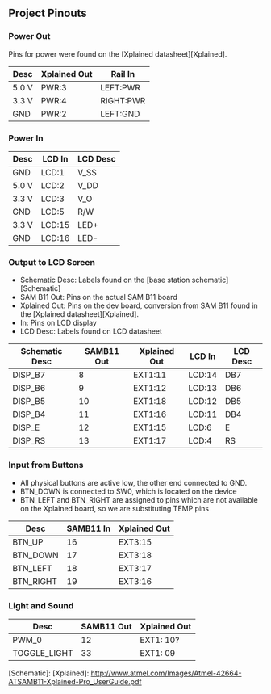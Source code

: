 ## Project Pinouts

### Power Out

Pins for power were found on the [Xplained datasheet][Xplained].

| Desc  | Xplained Out | Rail In   |
|-------|--------------|-----------|
| 5.0 V | PWR:3        | LEFT:PWR  |
| 3.3 V | PWR:4        | RIGHT:PWR |
| GND   | PWR:2        | LEFT:GND  |

### Power In

| Desc  | LCD In | LCD Desc |
|-------|--------|----------|
| GND   | LCD:1  | V_SS     |
| 5.0 V | LCD:2  | V_DD     |
| 3.3 V | LCD:3  | V_O      |
| GND   | LCD:5  | R/W      |
| 3.3 V | LCD:15 | LED+     |
| GND   | LCD:16 | LED-     |

### Output to LCD Screen

- Schematic Desc: Labels found on the [base station schematic][Schematic]
- SAM B11 Out: Pins on the actual SAM B11 board
- Xplained Out: Pins on the dev board, conversion from SAM B11 found in the [Xplained datasheet][Xplained].
- In: Pins on LCD display
- LCD Desc: Labels found on LCD datasheet

| Schematic Desc | SAMB11 Out | Xplained Out | LCD In | LCD Desc |
|----------------|------------|--------------|--------|----------|
| DISP_B7        | 8          | EXT1:11      | LCD:14 | DB7      |
| DISP_B6        | 9          | EXT1:12      | LCD:13 | DB6      |
| DISP_B5        | 10         | EXT1:18      | LCD:12 | DB5      |
| DISP_B4        | 11         | EXT1:16      | LCD:11 | DB4      |
| DISP_E         | 12         | EXT1:15      | LCD:6  | E        |
| DISP_RS        | 13         | EXT1:17      | LCD:4  | RS       |

### Input from Buttons

- All physical buttons are active low, the other end connected to GND.
- BTN_DOWN is connected to SW0, which is located on the device
- BTN_LEFT and BTN_RIGHT are assigned to pins which are not available on the Xplained board, so we are substituting TEMP pins

| Desc           | SAMB11 In | Xplained Out |
|----------------|-----------|--------------|
| BTN_UP         | 16        | EXT3:15      |
| BTN_DOWN       | 17        | EXT3:18      |
| BTN_LEFT       | 18        | EXT3:17      |
| BTN_RIGHT      | 19        | EXT3:16      |

### Light and Sound

| Desc           | SAMB11 Out | Xplained Out |
|----------------|------------|--------------|
| PWM_0       	 | 12         | EXT1: 10?    | //TODO layout fix later
| TOGGLE_LIGHT   | 33         | EXT1: 09     | //TODO layout fix later

[Schematic]:
[Xplained]: http://www.atmel.com/Images/Atmel-42664-ATSAMB11-Xplained-Pro_UserGuide.pdf
